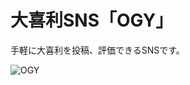 大喜利SNS「OGY」
===

手軽に大喜利を投稿、評価できるSNSです。

![OGY](https://user-images.githubusercontent.com/70951570/97157991-324b0580-17bc-11eb-92b7-d5472e22f2d9.png)
